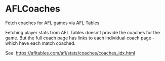 # AFLCoaches
Fetch coaches for AFL games via AFL Tables

Fetching player stats from AFL Tables doesn't provide the coaches for the game. But the full coach page has links to each individual coach page - which have each match coached.

See: https://afltables.com/afl/stats/coaches/coaches_idx.html
